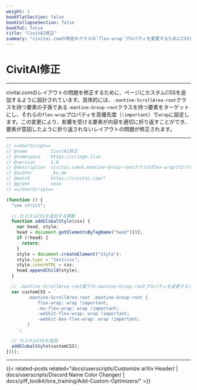```yaml
---
weight: 1
bookFlatSection: false
bookCollapseSection: false
bookToC: false
title: "CivitAI修正"
summary: "civitai.comの特定のクラスの`flex-wrap`プロパティを変更するためにCSSを修正します。"
---
```


<!--markdownlint-disable MD025 MD033 -->

# CivitAI修正

---

civitai.comのレイアウトの問題を修正するために、ページにカスタムCSSを追加するように設計されています。具体的には、`.mantine-ScrollArea-root`クラスを持つ要素の子孫である`.mantine-Group-root`クラスを持つ要素をターゲットにし、それらの`flex-wrap`プロパティを高優先度（`!important`）で`wrap`に設定します。この変更により、影響を受ける要素が内容を適切に折り返すことができ、要素が意図したように折り返されないレイアウトの問題が修正されます。

---

```js
// ==UserScript==
// @name         CivitAI修正
// @namespace    https://cringe.live
// @version      1.0
// @description  civitai.comの.mantine-Group-rootクラスのflex-wrapプロパティを変更します
// @author       _ka_de
// @match        https://civitai.com/*
// @grant        none
// ==/UserScript==

(function () {
  "use strict";

  // カスタムCSSを追加する関数
  function addGlobalStyle(css) {
    var head, style;
    head = document.getElementsByTagName("head")[0];
    if (!head) {
      return;
    }
    style = document.createElement("style");
    style.type = "text/css";
    style.innerHTML = css;
    head.appendChild(style);
  }

  // .mantine-ScrollArea-root配下の.mantine-Group-rootプロパティを変更するカスタムCSS
  var customCSS = `
        .mantine-ScrollArea-root .mantine-Group-root {
            flex-wrap: wrap !important;
            -ms-flex-wrap: wrap !important;
            -webkit-flex-wrap: wrap !important;
            -webkit-box-flex-wrap: wrap !important;
        }
    `;

  // カスタムCSSを追加
  addGlobalStyle(customCSS);
})();
```

---

<!--
HUGO_SEARCH_EXCLUDE_START
-->
{{< related-posts related="docs/userscripts/Customize arXiv Header/ | docs/userscripts/Discord Name Color Changer/ | docs/yiff_toolkit/lora_training/Add-Custom-Optimizers/" >}}
<!--
HUGO_SEARCH_EXCLUDE_END
-->

